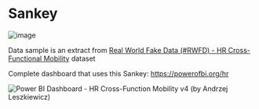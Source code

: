 # Sankey

![image](https://github.com/user-attachments/assets/8ba8abed-ec0e-427c-9b83-c830227d710d)

Data sample is an extract from [Real World Fake Data (#RWFD) - HR Cross-Functional Mobility](https://sonsofhierarchies.com/real-world-fake-data-hr-cross-functional-mobility/) dataset

Complete dashboard that uses this Sankey: https://powerofbi.org/hr

![Power BI Dashboard - HR Cross-Function Mobility v4 (by Andrzej Leszkiewicz)](https://github.com/user-attachments/assets/ea4e3191-15bc-45da-8460-03bc264633a0)
